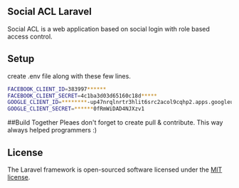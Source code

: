 ## Social ACL Laravel

Social ACL is a web application based on social login with role based access control. 

## Setup
create .env file along with these few lines.

```sh
FACEBOOK_CLIENT_ID=383997******
FACEBOOK_CLIENT_SECRET=4c1ba3d03d65160c18d*****
GOOGLE_CLIENT_ID=********-up47nrqlnrtr3hlit6src2acol9cqhp2.apps.googleusercontent.com
GOOGLE_CLIENT_SECRET=******0fRmWiDAD4NJXzv1
```

##Build Together
Pleaes don't forget to create pull & contribute. This way always helped programmers :)

## License

The Laravel framework is open-sourced software licensed under the [MIT license](http://opensource.org/licenses/MIT).

